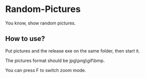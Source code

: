 # Random-Pictures
You know, show random pictures.

## How to use?
Put pictures and the release exe on the same folder, then start it.

The pictures format should be jpg\png\gif\bmp.

You can press F to switch zoom mode.
